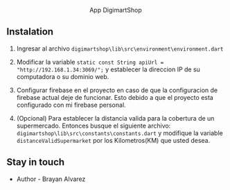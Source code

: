 <p align="center">
  App DigimartShop
</p>

## Instalation
1. Ingresar al archivo ```digimartshop\lib\src\environment\environment.dart```
2. Modificar la variable ```static const String apiUrl = "http://192.168.1.34:3069/";``` y establecer la direccion IP de su computadora o su dominio web.
3. Configurar firebase en el proyecto en caso de que la configuracion de firebase actual deje de funcionar.
Esto debido a que el proyecto esta configurado con mi firebase personal.

4. (Opcional) Para establecer la distancia valida para la cobertura de un supermercado. Entonces busque el siguiente archivo:
``` digimartshop\lib\src\constants\constants.dart ``` y modifique la variable ```distanceValidSupermarket``` por los Kilometros(KM) que usted desea.

## Stay in touch
- Author - Brayan Alvarez